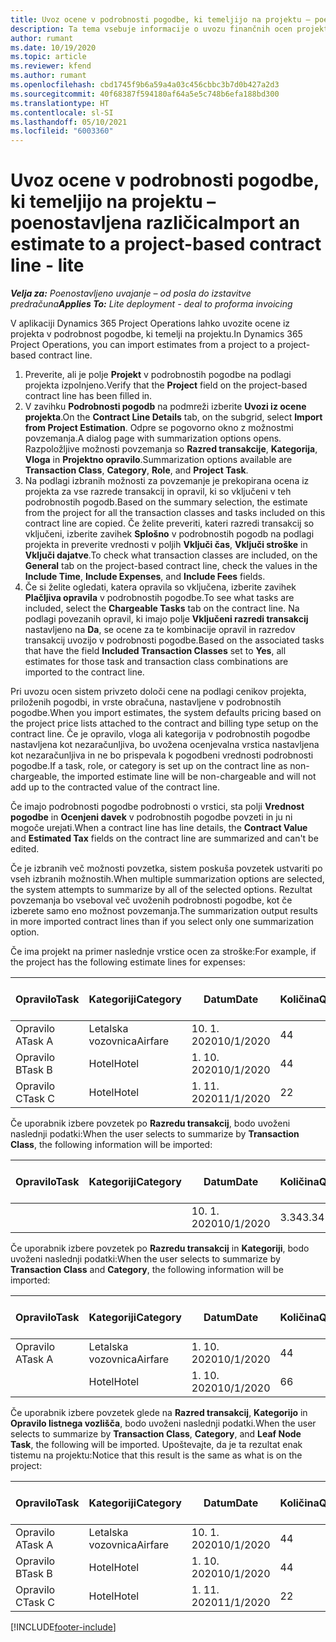 ```yaml
---
title: Uvoz ocene v podrobnosti pogodbe, ki temeljijo na projektu – poenostavljena različica
description: Ta tema vsebuje informacije o uvozu finančnih ocen projekta v podrobnosti pogodbe.
author: rumant
ms.date: 10/19/2020
ms.topic: article
ms.reviewer: kfend
ms.author: rumant
ms.openlocfilehash: cbd1745f9b6a59a4a03c456cbbc3b7d0b427a2d3
ms.sourcegitcommit: 40f68387f594180af64a5e5c748b6efa188bd300
ms.translationtype: HT
ms.contentlocale: sl-SI
ms.lasthandoff: 05/10/2021
ms.locfileid: "6003360"
---
```

# <a name="import-an-estimate-to-a-project-based-contract-line---lite"></a><span data-ttu-id="00a54-103">Uvoz ocene v podrobnosti pogodbe, ki temeljijo na projektu – poenostavljena različica</span><span class="sxs-lookup"><span data-stu-id="00a54-103">Import an estimate to a project-based contract line - lite</span></span>

<span data-ttu-id="00a54-104">_**Velja za:** Poenostavljeno uvajanje – od posla do izstavitve predračuna_</span><span class="sxs-lookup"><span data-stu-id="00a54-104">_**Applies To:** Lite deployment - deal to proforma invoicing_</span></span>

<span data-ttu-id="00a54-105">V aplikaciji Dynamics 365 Project Operations lahko uvozite ocene iz projekta v podrobnost pogodbe, ki temelji na projektu.</span><span class="sxs-lookup"><span data-stu-id="00a54-105">In Dynamics 365 Project Operations, you can import estimates from a project to a project-based contract line.</span></span>

1. <span data-ttu-id="00a54-106">Preverite, ali je polje **Projekt** v podrobnostih pogodbe na podlagi projekta izpolnjeno.</span><span class="sxs-lookup"><span data-stu-id="00a54-106">Verify that the **Project** field on the project-based contract line has been filled in.</span></span>
2. <span data-ttu-id="00a54-107">V zavihku **Podrobnosti pogodb** na podmreži izberite **Uvozi iz ocene projekta**.</span><span class="sxs-lookup"><span data-stu-id="00a54-107">On the **Contract Line Details** tab, on the subgrid, select **Import from Project Estimation**.</span></span> <span data-ttu-id="00a54-108">Odpre se pogovorno okno z možnostmi povzemanja.</span><span class="sxs-lookup"><span data-stu-id="00a54-108">A dialog page with summarization options opens.</span></span> <span data-ttu-id="00a54-109">Razpoložljive možnosti povzemanja so **Razred transakcije**, **Kategorija**, **Vloga** in **Projektno opravilo**.</span><span class="sxs-lookup"><span data-stu-id="00a54-109">Summarization options available are **Transaction Class**, **Category**, **Role**, and **Project Task**.</span></span>
3. <span data-ttu-id="00a54-110">Na podlagi izbranih možnosti za povzemanje je prekopirana ocena iz projekta za vse razrede transakcij in opravil, ki so vključeni v teh podrobnostih pogodb.</span><span class="sxs-lookup"><span data-stu-id="00a54-110">Based on the summary selection, the estimate from the project for all the transaction classes and tasks included on this contract line are copied.</span></span> <span data-ttu-id="00a54-111">Če želite preveriti, kateri razredi transakcij so vključeni, izberite zavihek **Splošno** v podrobnostih pogodb na podlagi projekta in preverite vrednosti v poljih **Vključi čas**, **Vključi stroške** in **Vključi dajatve**.</span><span class="sxs-lookup"><span data-stu-id="00a54-111">To check what transaction classes are included, on the **General** tab on the project-based contract line, check the values in the **Include Time**, **Include Expenses**, and **Include Fees** fields.</span></span> 
4. <span data-ttu-id="00a54-112">Če si želite ogledati, katera opravila so vključena, izberite zavihek **Plačljiva opravila** v podrobnostih pogodbe.</span><span class="sxs-lookup"><span data-stu-id="00a54-112">To see what tasks are included, select the **Chargeable Tasks** tab on the contract line.</span></span> <span data-ttu-id="00a54-113">Na podlagi povezanih opravil, ki imajo polje **Vključeni razredi transakcij** nastavljeno na **Da**, se ocene za te kombinacije opravil in razredov transakcij uvozijo v podrobnosti pogodbe.</span><span class="sxs-lookup"><span data-stu-id="00a54-113">Based on the associated tasks that have the field **Included Transaction Classes** set to **Yes**, all estimates for those task and transaction class combinations are imported to the contract line.</span></span>

<span data-ttu-id="00a54-114">Pri uvozu ocen sistem privzeto določi cene na podlagi cenikov projekta, priloženih pogodbi, in vrste obračuna, nastavljene v podrobnostih pogodbe.</span><span class="sxs-lookup"><span data-stu-id="00a54-114">When you import estimates, the system defaults pricing based on the project price lists attached to the contract and billing type setup on the contract line.</span></span> <span data-ttu-id="00a54-115">Če je opravilo, vloga ali kategorija v podrobnostih pogodbe nastavljena kot nezaračunljiva, bo uvožena ocenjevalna vrstica nastavljena kot nezaračunljiva in ne bo prispevala k pogodbeni vrednosti podrobnosti pogodbe.</span><span class="sxs-lookup"><span data-stu-id="00a54-115">If a task, role, or category is set up on the contract line as non-chargeable, the imported estimate line will be non-chargeable and will not add up to the contracted value of the contract line.</span></span>

<span data-ttu-id="00a54-116">Če imajo podrobnosti pogodbe podrobnosti o vrstici, sta polji **Vrednost pogodbe** in **Ocenjeni davek** v podrobnostih pogodbe povzeti in ju ni mogoče urejati.</span><span class="sxs-lookup"><span data-stu-id="00a54-116">When a contract line has line details, the **Contract Value** and **Estimated Tax** fields on the contract line are summarized and can't be edited.</span></span>

<span data-ttu-id="00a54-117">Če je izbranih več možnosti povzetka, sistem poskuša povzetek ustvariti po vseh izbranih možnostih.</span><span class="sxs-lookup"><span data-stu-id="00a54-117">When multiple summarization options are selected, the system attempts to summarize by all of the selected options.</span></span> <span data-ttu-id="00a54-118">Rezultat povzemanja bo vseboval več uvoženih podrobnosti pogodbe, kot če izberete samo eno možnost povzemanja.</span><span class="sxs-lookup"><span data-stu-id="00a54-118">The summarization output results in more imported contract lines than if you select only one summarization option.</span></span>

<span data-ttu-id="00a54-119">Če ima projekt na primer naslednje vrstice ocen za stroške:</span><span class="sxs-lookup"><span data-stu-id="00a54-119">For example, if the project has the following estimate lines for expenses:</span></span>

| <span data-ttu-id="00a54-120">Opravilo</span><span class="sxs-lookup"><span data-stu-id="00a54-120">Task</span></span> | <span data-ttu-id="00a54-121">Kategoriji</span><span class="sxs-lookup"><span data-stu-id="00a54-121">Category</span></span> | <span data-ttu-id="00a54-122">Datum</span><span class="sxs-lookup"><span data-stu-id="00a54-122">Date</span></span> | <span data-ttu-id="00a54-123">Količina</span><span class="sxs-lookup"><span data-stu-id="00a54-123">Quantity</span></span> | <span data-ttu-id="00a54-124">Cena enote</span><span class="sxs-lookup"><span data-stu-id="00a54-124">Unit price</span></span> | <span data-ttu-id="00a54-125">Znesek</span><span class="sxs-lookup"><span data-stu-id="00a54-125">Amount</span></span> |
| --- | --- | --- | --- | --- | --- |
| <span data-ttu-id="00a54-126">Opravilo A</span><span class="sxs-lookup"><span data-stu-id="00a54-126">Task A</span></span> | <span data-ttu-id="00a54-127">Letalska vozovnica</span><span class="sxs-lookup"><span data-stu-id="00a54-127">Airfare</span></span> | <span data-ttu-id="00a54-128">10. 1. 2020</span><span class="sxs-lookup"><span data-stu-id="00a54-128">10/1/2020</span></span> | <span data-ttu-id="00a54-129">4</span><span class="sxs-lookup"><span data-stu-id="00a54-129">4</span></span> | <span data-ttu-id="00a54-130">400</span><span class="sxs-lookup"><span data-stu-id="00a54-130">400</span></span> | <span data-ttu-id="00a54-131">1600</span><span class="sxs-lookup"><span data-stu-id="00a54-131">1600</span></span> |
| <span data-ttu-id="00a54-132">Opravilo B</span><span class="sxs-lookup"><span data-stu-id="00a54-132">Task B</span></span> | <span data-ttu-id="00a54-133">Hotel</span><span class="sxs-lookup"><span data-stu-id="00a54-133">Hotel</span></span> | <span data-ttu-id="00a54-134">1. 10. 2020</span><span class="sxs-lookup"><span data-stu-id="00a54-134">10/1/2020</span></span> | <span data-ttu-id="00a54-135">4</span><span class="sxs-lookup"><span data-stu-id="00a54-135">4</span></span> | <span data-ttu-id="00a54-136">200</span><span class="sxs-lookup"><span data-stu-id="00a54-136">200</span></span> | <span data-ttu-id="00a54-137">800</span><span class="sxs-lookup"><span data-stu-id="00a54-137">800</span></span> |
| <span data-ttu-id="00a54-138">Opravilo C</span><span class="sxs-lookup"><span data-stu-id="00a54-138">Task C</span></span> | <span data-ttu-id="00a54-139">Hotel</span><span class="sxs-lookup"><span data-stu-id="00a54-139">Hotel</span></span> | <span data-ttu-id="00a54-140">1. 11. 2020</span><span class="sxs-lookup"><span data-stu-id="00a54-140">11/1/2020</span></span> | <span data-ttu-id="00a54-141">2</span><span class="sxs-lookup"><span data-stu-id="00a54-141">2</span></span> | <span data-ttu-id="00a54-142">200</span><span class="sxs-lookup"><span data-stu-id="00a54-142">200</span></span> | <span data-ttu-id="00a54-143">400</span><span class="sxs-lookup"><span data-stu-id="00a54-143">400</span></span> |

<span data-ttu-id="00a54-144">Če uporabnik izbere povzetek po **Razredu transakcij**, bodo uvoženi naslednji podatki:</span><span class="sxs-lookup"><span data-stu-id="00a54-144">When the user selects to summarize by **Transaction Class**, the following information will be imported:</span></span>

| <span data-ttu-id="00a54-145">Opravilo</span><span class="sxs-lookup"><span data-stu-id="00a54-145">Task</span></span> | <span data-ttu-id="00a54-146">Kategoriji</span><span class="sxs-lookup"><span data-stu-id="00a54-146">Category</span></span> | <span data-ttu-id="00a54-147">Datum</span><span class="sxs-lookup"><span data-stu-id="00a54-147">Date</span></span> | <span data-ttu-id="00a54-148">Količina</span><span class="sxs-lookup"><span data-stu-id="00a54-148">Quantity</span></span> | <span data-ttu-id="00a54-149">Cena enote</span><span class="sxs-lookup"><span data-stu-id="00a54-149">Unit price</span></span> | <span data-ttu-id="00a54-150">Znesek</span><span class="sxs-lookup"><span data-stu-id="00a54-150">Amount</span></span> |
| --- | --- | --- | --- | --- | --- |
| &nbsp; | &nbsp; | <span data-ttu-id="00a54-151">10. 1. 2020</span><span class="sxs-lookup"><span data-stu-id="00a54-151">10/1/2020</span></span> | <span data-ttu-id="00a54-152">3.34</span><span class="sxs-lookup"><span data-stu-id="00a54-152">3.34</span></span> | <span data-ttu-id="00a54-153">840</span><span class="sxs-lookup"><span data-stu-id="00a54-153">840</span></span> | <span data-ttu-id="00a54-154">2800</span><span class="sxs-lookup"><span data-stu-id="00a54-154">2800</span></span> |

<span data-ttu-id="00a54-155">Če uporabnik izbere povzetek po **Razredu transakcij** in **Kategoriji**, bodo uvoženi naslednji podatki:</span><span class="sxs-lookup"><span data-stu-id="00a54-155">When the user selects to summarize by **Transaction Class** and **Category**, the following information will be imported:</span></span>

| <span data-ttu-id="00a54-156">Opravilo</span><span class="sxs-lookup"><span data-stu-id="00a54-156">Task</span></span> | <span data-ttu-id="00a54-157">Kategoriji</span><span class="sxs-lookup"><span data-stu-id="00a54-157">Category</span></span> | <span data-ttu-id="00a54-158">Datum</span><span class="sxs-lookup"><span data-stu-id="00a54-158">Date</span></span> | <span data-ttu-id="00a54-159">Količina</span><span class="sxs-lookup"><span data-stu-id="00a54-159">Quantity</span></span> | <span data-ttu-id="00a54-160">Cena enote</span><span class="sxs-lookup"><span data-stu-id="00a54-160">Unit price</span></span> | <span data-ttu-id="00a54-161">Znesek</span><span class="sxs-lookup"><span data-stu-id="00a54-161">Amount</span></span> |
| --- | --- | --- | --- | --- | --- |
| <span data-ttu-id="00a54-162">Opravilo A</span><span class="sxs-lookup"><span data-stu-id="00a54-162">Task A</span></span> | <span data-ttu-id="00a54-163">Letalska vozovnica</span><span class="sxs-lookup"><span data-stu-id="00a54-163">Airfare</span></span> | <span data-ttu-id="00a54-164">1. 10. 2020</span><span class="sxs-lookup"><span data-stu-id="00a54-164">10/1/2020</span></span> | <span data-ttu-id="00a54-165">4</span><span class="sxs-lookup"><span data-stu-id="00a54-165">4</span></span> | <span data-ttu-id="00a54-166">400</span><span class="sxs-lookup"><span data-stu-id="00a54-166">400</span></span> | <span data-ttu-id="00a54-167">1600</span><span class="sxs-lookup"><span data-stu-id="00a54-167">1600</span></span> |
| &nbsp;| <span data-ttu-id="00a54-168">Hotel</span><span class="sxs-lookup"><span data-stu-id="00a54-168">Hotel</span></span> | <span data-ttu-id="00a54-169">1. 10. 2020</span><span class="sxs-lookup"><span data-stu-id="00a54-169">10/1/2020</span></span> | <span data-ttu-id="00a54-170">6</span><span class="sxs-lookup"><span data-stu-id="00a54-170">6</span></span> | <span data-ttu-id="00a54-171">200</span><span class="sxs-lookup"><span data-stu-id="00a54-171">200</span></span> | <span data-ttu-id="00a54-172">1200</span><span class="sxs-lookup"><span data-stu-id="00a54-172">1200</span></span> |

<span data-ttu-id="00a54-173">Če uporabnik izbere povzetek glede na **Razred transakcij**, **Kategorijo** in **Opravilo listnega vozlišča**, bodo uvoženi naslednji podatki.</span><span class="sxs-lookup"><span data-stu-id="00a54-173">When the user selects to summarize by **Transaction Class**, **Category**, and **Leaf Node Task**, the following will be imported.</span></span> <span data-ttu-id="00a54-174">Upoštevajte, da je ta rezultat enak tistemu na projektu:</span><span class="sxs-lookup"><span data-stu-id="00a54-174">Notice that this result is the same as what is on the project:</span></span>

| <span data-ttu-id="00a54-175">Opravilo</span><span class="sxs-lookup"><span data-stu-id="00a54-175">Task</span></span> | <span data-ttu-id="00a54-176">Kategoriji</span><span class="sxs-lookup"><span data-stu-id="00a54-176">Category</span></span> | <span data-ttu-id="00a54-177">Datum</span><span class="sxs-lookup"><span data-stu-id="00a54-177">Date</span></span> | <span data-ttu-id="00a54-178">Količina</span><span class="sxs-lookup"><span data-stu-id="00a54-178">Quantity</span></span> | <span data-ttu-id="00a54-179">Cena enote</span><span class="sxs-lookup"><span data-stu-id="00a54-179">Unit price</span></span> | <span data-ttu-id="00a54-180">Znesek</span><span class="sxs-lookup"><span data-stu-id="00a54-180">Amount</span></span> |
| --- | --- | --- | --- | --- | --- |
| <span data-ttu-id="00a54-181">Opravilo A</span><span class="sxs-lookup"><span data-stu-id="00a54-181">Task A</span></span> | <span data-ttu-id="00a54-182">Letalska vozovnica</span><span class="sxs-lookup"><span data-stu-id="00a54-182">Airfare</span></span> | <span data-ttu-id="00a54-183">10. 1. 2020</span><span class="sxs-lookup"><span data-stu-id="00a54-183">10/1/2020</span></span> | <span data-ttu-id="00a54-184">4</span><span class="sxs-lookup"><span data-stu-id="00a54-184">4</span></span> | <span data-ttu-id="00a54-185">400</span><span class="sxs-lookup"><span data-stu-id="00a54-185">400</span></span> | <span data-ttu-id="00a54-186">1600</span><span class="sxs-lookup"><span data-stu-id="00a54-186">1600</span></span> |
| <span data-ttu-id="00a54-187">Opravilo B</span><span class="sxs-lookup"><span data-stu-id="00a54-187">Task B</span></span> | <span data-ttu-id="00a54-188">Hotel</span><span class="sxs-lookup"><span data-stu-id="00a54-188">Hotel</span></span> | <span data-ttu-id="00a54-189">1. 10. 2020</span><span class="sxs-lookup"><span data-stu-id="00a54-189">10/1/2020</span></span> | <span data-ttu-id="00a54-190">4</span><span class="sxs-lookup"><span data-stu-id="00a54-190">4</span></span> | <span data-ttu-id="00a54-191">200</span><span class="sxs-lookup"><span data-stu-id="00a54-191">200</span></span> | <span data-ttu-id="00a54-192">800</span><span class="sxs-lookup"><span data-stu-id="00a54-192">800</span></span> |
| <span data-ttu-id="00a54-193">Opravilo C</span><span class="sxs-lookup"><span data-stu-id="00a54-193">Task C</span></span> | <span data-ttu-id="00a54-194">Hotel</span><span class="sxs-lookup"><span data-stu-id="00a54-194">Hotel</span></span> | <span data-ttu-id="00a54-195">1. 11. 2020</span><span class="sxs-lookup"><span data-stu-id="00a54-195">11/1/2020</span></span> | <span data-ttu-id="00a54-196">2</span><span class="sxs-lookup"><span data-stu-id="00a54-196">2</span></span> | <span data-ttu-id="00a54-197">200</span><span class="sxs-lookup"><span data-stu-id="00a54-197">200</span></span> | <span data-ttu-id="00a54-198">400</span><span class="sxs-lookup"><span data-stu-id="00a54-198">400</span></span> |


[!INCLUDE[footer-include](../../includes/footer-banner.md)]